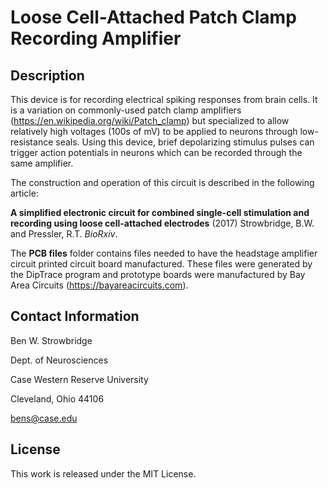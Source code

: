# Loose Cell-Attached Patch Clamp Recording Amplifier

## Description

This device is for recording electrical spiking responses from brain cells. It is a variation on commonly-used patch clamp amplifiers (https://en.wikipedia.org/wiki/Patch_clamp) but specialized to allow relatively high voltages (100s of mV) to be applied to neurons through low-resistance seals. Using this device, brief depolarizing stimulus pulses can trigger action potentials in neurons which can be recorded through the same amplifier.

The construction and operation of this circuit is described in the following article:

**A simplified electronic circuit for combined single-cell stimulation and recording using loose cell-attached electrodes** (2017) Strowbridge, B.W. and Pressler, R.T. *BioRxiv*.

The **PCB files** folder contains files needed to have the headstage amplifier circuit printed circuit board manufactured. These files were generated by the DipTrace program and prototype boards were manufactured by Bay Area Circuits (https://bayareacircuits.com).

## Contact Information

Ben W. Strowbridge

Dept. of Neurosciences

Case Western Reserve University

Cleveland, Ohio 44106

bens@case.edu

## License

This work is released under the MIT License. 
